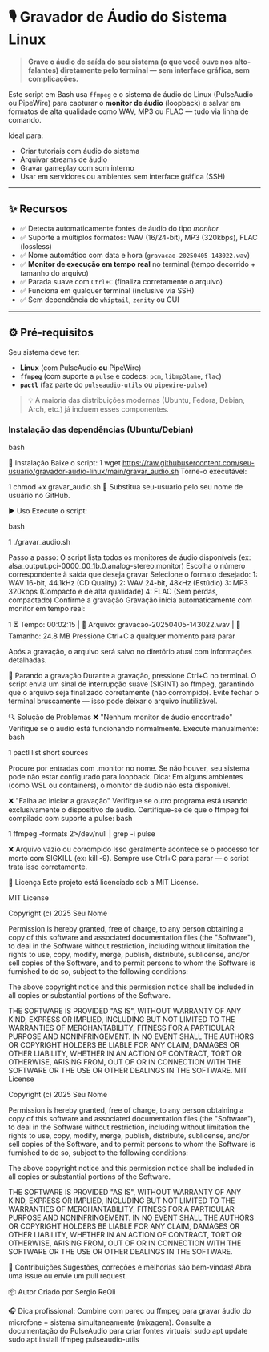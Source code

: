 
# 🎙️ Gravador de Áudio do Sistema Linux

> **Grave o áudio de saída do seu sistema (o que você ouve nos alto-falantes) diretamente pelo terminal — sem interface gráfica, sem complicações.**

Este script em Bash usa `ffmpeg` e o sistema de áudio do Linux (PulseAudio ou PipeWire) para capturar o **monitor de áudio** (loopback) e salvar em formatos de alta qualidade como WAV, MP3 ou FLAC — tudo via linha de comando.

Ideal para:  
- Criar tutoriais com áudio do sistema  
- Arquivar streams de áudio  
- Gravar gameplay com som interno  
- Usar em servidores ou ambientes sem interface gráfica (SSH)

---

## ✨ Recursos

- ✅ Detecta automaticamente fontes de áudio do tipo *monitor*  
- ✅ Suporte a múltiplos formatos: WAV (16/24-bit), MP3 (320kbps), FLAC (lossless)  
- ✅ Nome automático com data e hora (`gravacao-20250405-143022.wav`)  
- ✅ **Monitor de execução em tempo real** no terminal (tempo decorrido + tamanho do arquivo)  
- ✅ Parada suave com `Ctrl+C` (finaliza corretamente o arquivo)  
- ✅ Funciona em qualquer terminal (inclusive via SSH)  
- ✅ Sem dependência de `whiptail`, `zenity` ou GUI

---

## ⚙️ Pré-requisitos

Seu sistema deve ter:

- **Linux** (com PulseAudio **ou** PipeWire)
- **`ffmpeg`** (com suporte a `pulse` e codecs: `pcm`, `libmp3lame`, `flac`)
- **`pactl`** (faz parte do `pulseaudio-utils` ou `pipewire-pulse`)

> 💡 A maioria das distribuições modernas (Ubuntu, Fedora, Debian, Arch, etc.) já incluem esses componentes.

### Instalação das dependências (Ubuntu/Debian)

bash


🚀 Instalação
Baixe o script:
1
wget https://raw.githubusercontent.com/seu-usuario/gravador-audio-linux/main/gravar_audio.sh
Torne-o executável:


1
chmod +x gravar_audio.sh
🔁 Substitua seu-usuario pelo seu nome de usuário no GitHub. 

▶️ Uso
Execute o script:

bash

1
./gravar_audio.sh

Passo a passo:
O script lista todos os monitores de áudio disponíveis (ex: alsa_output.pci-0000_00_1b.0.analog-stereo.monitor)
Escolha o número correspondente à saída que deseja gravar
Selecione o formato desejado:
1: WAV 16-bit, 44.1kHz (CD Quality)
2: WAV 24-bit, 48kHz (Estúdio)
3: MP3 320kbps (Compacto e de alta qualidade)
4: FLAC (Sem perdas, compactado)
Confirme a gravação
Gravação inicia automaticamente com monitor em tempo real:


1
⏳ Tempo: 00:02:15 | 📁 Arquivo: gravacao-20250405-143022.wav | 📏 Tamanho: 24.8 MB
Pressione Ctrl+C a qualquer momento para parar

Após a gravação, o arquivo será salvo no diretório atual com informações detalhadas.

🛑 Parando a gravação
Durante a gravação, pressione Ctrl+C no terminal.
O script envia um sinal de interrupção suave (SIGINT) ao ffmpeg, garantindo que o arquivo seja finalizado corretamente (não corrompido).
Evite fechar o terminal bruscamente — isso pode deixar o arquivo inutilizável.

🔍 Solução de Problemas
❌ "Nenhum monitor de áudio encontrado"
Verifique se o áudio está funcionando normalmente.
Execute manualmente:
bash

1
pactl list short sources

Procure por entradas com .monitor no nome. Se não houver, seu sistema pode não estar configurado para loopback.
Dica: Em alguns ambientes (como WSL ou containers), o monitor de áudio não está disponível. 

❌ "Falha ao iniciar a gravação"
Verifique se outro programa está usando exclusivamente o dispositivo de áudio.
Certifique-se de que o ffmpeg foi compilado com suporte a pulse:
bash


1
ffmpeg -formats 2>/dev/null | grep -i pulse

❌ Arquivo vazio ou corrompido
Isso geralmente acontece se o processo for morto com SIGKILL (ex: kill -9).
Sempre use Ctrl+C para parar — o script trata isso corretamente.

📄 Licença
Este projeto está licenciado sob a MIT License.

MIT License

Copyright (c) 2025 Seu Nome

Permission is hereby granted, free of charge, to any person obtaining a copy
of this software and associated documentation files (the "Software"), to deal
in the Software without restriction, including without limitation the rights
to use, copy, modify, merge, publish, distribute, sublicense, and/or sell
copies of the Software, and to permit persons to whom the Software is
furnished to do so, subject to the following conditions:

The above copyright notice and this permission notice shall be included in all
copies or substantial portions of the Software.

THE SOFTWARE IS PROVIDED "AS IS", WITHOUT WARRANTY OF ANY KIND, EXPRESS OR
IMPLIED, INCLUDING BUT NOT LIMITED TO THE WARRANTIES OF MERCHANTABILITY,
FITNESS FOR A PARTICULAR PURPOSE AND NONINFRINGEMENT. IN NO EVENT SHALL THE
AUTHORS OR COPYRIGHT HOLDERS BE LIABLE FOR ANY CLAIM, DAMAGES OR OTHER
LIABILITY, WHETHER IN AN ACTION OF CONTRACT, TORT OR OTHERWISE, ARISING FROM,
OUT OF OR IN CONNECTION WITH THE SOFTWARE OR THE USE OR OTHER DEALINGS IN THE
SOFTWARE.
MIT License

Copyright (c) 2025 Seu Nome

Permission is hereby granted, free of charge, to any person obtaining a copy
of this software and associated documentation files (the "Software"), to deal
in the Software without restriction, including without limitation the rights
to use, copy, modify, merge, publish, distribute, sublicense, and/or sell
copies of the Software, and to permit persons to whom the Software is
furnished to do so, subject to the following conditions:

The above copyright notice and this permission notice shall be included in all
copies or substantial portions of the Software.

THE SOFTWARE IS PROVIDED "AS IS", WITHOUT WARRANTY OF ANY KIND, EXPRESS OR
IMPLIED, INCLUDING BUT NOT LIMITED TO THE WARRANTIES OF MERCHANTABILITY,
FITNESS FOR A PARTICULAR PURPOSE AND NONINFRINGEMENT. IN NO EVENT SHALL THE
AUTHORS OR COPYRIGHT HOLDERS BE LIABLE FOR ANY CLAIM, DAMAGES OR OTHER
LIABILITY, WHETHER IN AN ACTION OF CONTRACT, TORT OR OTHERWISE, ARISING FROM,
OUT OF OR IN CONNECTION WITH THE SOFTWARE OR THE USE OR OTHER DEALINGS IN THE
SOFTWARE.

🙌 Contribuições
Sugestões, correções e melhorias são bem-vindas! Abra uma issue ou envie um pull request.

📦 Autor
Criado por Sergio ReOli

🎧 Dica profissional: Combine com parec ou ffmpeg para gravar áudio do microfone + sistema simultaneamente (mixagem). Consulte a documentação do PulseAudio para criar fontes virtuais! 
sudo apt update
sudo apt install ffmpeg pulseaudio-utils
